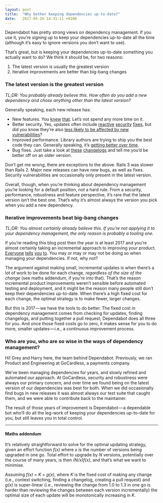 ```yaml
---
layout: post
title:  "Why bother keeping dependencies up-to-date?"
date:   2017-05-26 14:31:11 +0100
---
```


Dependabot has pretty strong views on dependency management. If you use it, you’re signing up to keep your dependencies up-to-date all the time (although it’s easy to ignore versions you don’t want to use).

That’s great, but is keeping your dependencies up-to-date something you actually want to do? We think it should be, for two reasons:

1. The latest version is usually the greatest version
2. Iterative improvements are better than big-bang changes

### The latest version is the greatest version
_TL;DR: You probably already believe this. How often do you add a new dependency and chose anything other than the latest version?_

Generally speaking, each new release has:

- New features. You [knew][rails-5-release] [that][django-1-11-release]. Let’s not spend any more time on it.
- Better security. Yes, updates often include [reactive][rails-security-patch] [security][2017-owasp] [fixes][2013-owasp], but did you know they’re also [less likely to be affected by new vulnerabilities][dependabot-security-analysis]?
- Improved performance. Library authors are trying to ship you the best code they can. Generally speaking, it’s [getting better over time][adequate-record].
- Bug fixes. Just take a look at [these][puma_changelog] [changelogs][plug_changelog] and tell me you’d be better off on an older version.

Don’t get me wrong, there are exceptions to the above. Rails 3 was slower than Rails 2. Major new releases can have new bugs, as well as fixes. Security vulnerabilities are occasionally only present in the latest version.

Overall, though, when you’re thinking about dependency management you’re looking for a default position, not a hard rule. From a security, performance, robustness and feature perspective, it’s rare that the latest version isn’t the best one. That’s why it’s almost always the version you pick when you add a new dependency.

### Iterative improvements beat big-bang changes
_TL;DR: You almost certainly already believe this. If you’re not applying it to your dependency management, the only reason is probably a tooling one._

If you’re reading this blog post then the year is at least 2017 and you’re almost certainly taking an incremental approach to improving your product. [Everyone][thoughtworks-continuous-delivery] [tells][atlassian-continuous-delivery] [you][mckinsey-continuous-delivery] [to][puppet-continuous-delivery]. You may or may or may not be doing so when managing your dependencies. If not, why not?

The argument against making small, incremental updates is when there’s a lot of work to be done for each change, _regardless of the size of the change_ (see maths addendum, if you’re into that). That’s the reason incremental product improvements weren’t sensible before automated testing and deployment, and it might be the reason many people still don’t keep their dependencies up-to-date. When there’s a high fixed cost for each change, the optimal strategy is to make fewer, larger changes.

But this is 2017 — we have the tools to do better. The fixed cost in dependency management comes from checking for updates, finding changelogs, and putting together a pull request; Dependabot does all three for you. And once those fixed costs go to zero, it makes sense for you to do more, smaller updates — i.e., a continuous improvement process.

### Who are you, who are so wise in the ways of dependency management?
Hi! Grey and Harry here, the team behind Dependabot. Previously, we ran Product and Engineering at GoCardless, a payments company.

We’ve been managing dependencies for years, and slowly refined and automated our approach. At GoCardless, security and robustness were always our primary concern, and over time we found being on the latest version of our dependencies was best for both. When we did occasionally find bugs in new releases it was almost always our test suite that caught them, and we were able to contribute back to the maintainer.

The result of those years of improvement is Dependabot — a dependable bot who’ll do all the leg-work of keeping your dependencies up-to-date for you, but still leaves you in total control.

------

#### Maths addendum
It’s relatively straightforward to solve for the optimal updating strategy, given an effort function _f(x)_ where _x_ is the number of versions being upgraded in one go. Total effort to upgrade by _N_ versions, potentially over the course of many years, is then _(N/x)f(x)_, and that’s what we want to minimise.

Assuming _f(x) = K + g(x)_, where _K_ is the fixed cost of making any change (i.e., context switching, finding a changelog, creating a pull request) and _g(x)_ is super-linear (i.e., reviewing the change from 1.0 to 1.3 in one go is harder than reviewing the changes between each version incrementally) the optimal size of each update will be monotonically increasing in _K_.

[rails-5-release]: https://rubysec.com/
[django-1-11-release]: https://docs.djangoproject.com/en/1.11/releases/1.11/#what-s-new-in-django-1-11
[rails-security-patch]: http://weblog.rubyonrails.org/2015/6/16/Rails-3-2-22-4-1-11-and-4-2-2-have-been-released-and-more/
[2017-owasp]: https://www.owasp.org/index.php/Top_10_2017-A9-Using_Components_with_Known_Vulnerabilities
[2013-owasp]: https://www.owasp.org/index.php/Top_10_2013-A9-Using_Components_with_Known_Vulnerabilities
[dependabot-security-analysis]: ../the-latest-dependency-version-is-probably-the-most-secure
[adequate-record]: https://tenderlovemaking.com/2014/02/19/adequaterecord-pro-like-activerecord.html
[puma_changelog]: https://github.com/puma/puma/blob/master/History.md
[plug_changelog]: https://github.com/elixir-lang/plug/blob/master/CHANGELOG.md
[thoughtworks-continuous-delivery]: https://www.thoughtworks.com/insights/blog/case-continuous-delivery
[atlassian-continuous-delivery]: https://www.atlassian.com/continuous-delivery/business-case-for-continuous-delivery
[mckinsey-continuous-delivery]: http://www.mckinsey.com/business-functions/digital-mckinsey/our-insights/beyond-agile-reorganizing-it-for-faster-software-delivery
[puppet-continuous-delivery]: https://puppet.com/blog/business-case-continuous-delivery
